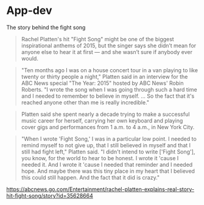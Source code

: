 # App-dev
The story behind the fight song

>Rachel Platten's hit "Fight Song" might be one of the biggest inspirational anthems of 2015, but the singer says she didn’t mean for anyone else to hear it at first — and she wasn’t sure if anybody ever would.

>"Ten months ago I was on a house concert tour in a van playing to like twenty or thirty people a night," Platten said in an interview for the ABC News special "The Year: 2015" hosted by ABC News' Robin Roberts. "I wrote the song when I was going through such a hard time and I needed to remember to believe in myself. ... So the fact that it's reached anyone other than me is really incredible."

>Platten said she spent nearly a decade trying to make a successful music career for herself, carrying her own keyboard and playing cover gigs and performances from 1 a.m. to 4 a.m., in New York City.

>"When I wrote 'Fight Song,' I was in a particular low point. I needed to remind myself to not give up, that I still believed in myself and that I still had fight left," Platten said. "I didn't intend to write ['Fight Song'], you know, for the world to hear to be honest. I wrote it 'cause I needed it. And I wrote it 'cause I needed that reminder and I needed hope. And maybe there was this tiny place in my heart that I believed this could still happen. And the fact that it did is crazy."


https://abcnews.go.com/Entertainment/rachel-platten-explains-real-story-hit-fight-song/story?id=35628664

